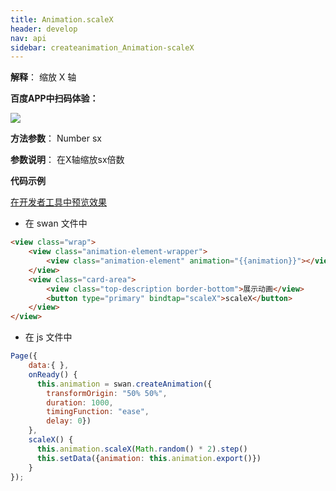 ```yaml
---
title: Animation.scaleX
header: develop
nav: api
sidebar: createanimation_Animation-scaleX
---
```

 
 
 
**解释**： 缩放 X 轴

**百度APP中扫码体验：**

<img src="https://b.bdstatic.com/miniapp/assets/images/doc_demo/scaleX.png"  class="demo-qrcode-image" />

**方法参数**： Number sx

**参数说明**： 在X轴缩放sx倍数

**代码示例**

<a href="swanide://fragment/6007d96630c306b5c22cb6defe0652b41574216405521" title="在开发者工具中预览效果" target="_self">在开发者工具中预览效果</a>

* 在 swan 文件中

```html
<view class="wrap">
    <view class="animation-element-wrapper">
        <view class="animation-element" animation="{{animation}}"></view>
    </view>
    <view class="card-area">
        <view class="top-description border-bottom">展示动画</view>
        <button type="primary" bindtap="scaleX">scaleX</button>
    </view>
</view>
```
* 在 js 文件中

```js
Page({
    data:{ },
    onReady() {
      this.animation = swan.createAnimation({
        transformOrigin: "50% 50%",
        duration: 1000,
        timingFunction: "ease",
        delay: 0})
    },
    scaleX() {
      this.animation.scaleX(Math.random() * 2).step()
      this.setData({animation: this.animation.export()})
    }
});
```


